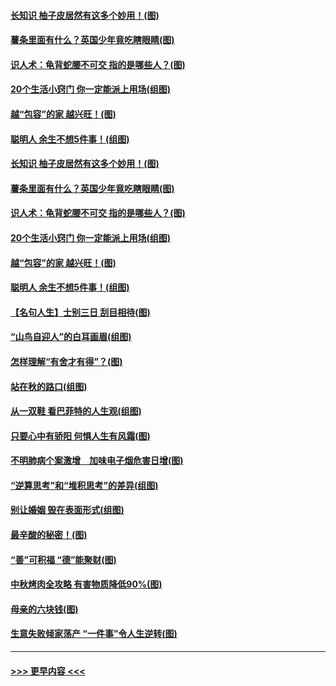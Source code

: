 #### [长知识 柚子皮居然有这多个妙用！(图)](../pages/p8/907425.md?t=09171011) 
#### [薯条里面有什么？英国少年竟吃瞎眼睛(图)](../pages/p8/907381.md?t=09171011) 
#### [识人术：龟背蛇腰不可交 指的是哪些人？(图)](../pages/p8/907503.md?t=09171011) 
#### [20个生活小窍门 你一定能派上用场(组图)](../pages/p8/907510.md?t=09171011) 
#### [越“包容”的家 越兴旺！(图)](../pages/p8/907328.md?t=09171011) 
#### [聪明人 余生不想5件事！(组图)](../pages/p8/907364.md?t=09171011) 
#### [长知识 柚子皮居然有这多个妙用！(图)](../pages/p8/907425.md?t=09171011) 
#### [薯条里面有什么？英国少年竟吃瞎眼睛(图)](../pages/p8/907381.md?t=09171011) 
#### [识人术：龟背蛇腰不可交 指的是哪些人？(图)](../pages/p8/907503.md?t=09171011) 
#### [20个生活小窍门 你一定能派上用场(组图)](../pages/p8/907510.md?t=09171011) 
#### [越“包容”的家 越兴旺！(图)](../pages/p8/907328.md?t=09171011) 
#### [聪明人 余生不想5件事！(组图)](../pages/p8/907364.md?t=09171011) 
#### [【名句人生】士别三日 刮目相待(图)](../pages/p8/906988.md?t=09171011) 
#### [“山鸟自迎人”的白耳画眉(组图)](../pages/p8/907332.md?t=09171011) 
#### [怎样理解“有舍才有得”？(图)](../pages/p8/906872.md?t=09171011) 
#### [站在秋的路口(组图)](../pages/p8/906914.md?t=09171011) 
#### [从一双鞋 看巴菲特的人生观(组图)](../pages/p8/907311.md?t=09171011) 
#### [只要心中有骄阳 何惧人生有风霜(图)](../pages/p8/907320.md?t=09171011) 
#### [不明肺病个案激增　加味电子烟危害日增(图)](../pages/p8/907307.md?t=09171011) 
#### [“逆算思考”和“堆积思考”的差异(组图)](../pages/p8/907229.md?t=09171011) 
#### [别让婚姻 毁在表面形式(组图)](../pages/p8/907118.md?t=09171011) 
#### [最辛酸的秘密！(图)](../pages/p8/906327.md?t=09171011) 
#### [“善”可积福 “德”能聚财(图)](../pages/p8/906906.md?t=09171011) 
#### [中秋烤肉全攻略 有害物质降低90%(图)](../pages/p8/907227.md?t=09171011) 
#### [母亲的六块钱(图)](../pages/p8/907107.md?t=09171011) 
#### [生意失败倾家荡产 “一件事”令人生逆转(图)](../pages/p8/907101.md?t=09171011) 

----
#### [ >>> 更早内容 <<< ](../indexes/p8-earlier.md)
